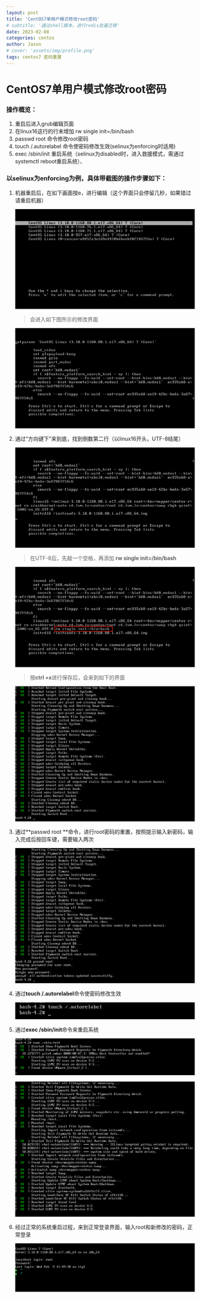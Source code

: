 ```yaml
---
layout: post
title: 'CentOS7单用户模式修改root密码'
# subtitle: '通过shell脚本，进行redis批量迁移'
date: 2023-02-08
categories: centos
author: Jason
# cover: 'assets/img/profile.png'
tags: centos7 密码重置
---
```


# CentOS7单用户模式修改root密码

### 操作概览：

1. 重启后进入grub编辑页面
2. 在linux16这行的行末增加 rw single init=/bin/bash
3. passwd root 命令修改root密码
4. touch /.autorelabel 命令使密码修改生效(selinux为enforcing时适用)
5. exec /sbin/init 重启系统（selinux为disabled时，进入救援模式，需通过systemctl reboot重启系统）、

### 以selinux为enforcing为例，具体带截图的操作步骤如下：

1. 机器重启后，在如下画面按e，进行编辑（这个界面只会停留几秒，如果错过请重启机器）

   ![image-20230208103109282](../assets/images/20230208/image-20230208103109282.png)

   > 会进入如下图所示的修改界面

   ![image-20230208103233660](../assets/images/20230208/image-20230208103233660.png)

2. 通过“方向键下”来到底，找到倒数第二行（以linux16开头，UTF-8结尾）

   ![image-20230208103443283](../assets/images/20230208/image-20230208103443283.png)

   > 在UTF-8后，先敲一个空格，再添加 **rw single  init=/bin/bash**

   ![image-20230208115630741](../assets/images/20230208/image-20230208115630741.png)

   > 按**ctrl +x**进行保存后，会来到如下的界面

   ![image-20230208103837157](../assets/images/20230208/image-20230208103837157.png)

3. 通过**passwd root **命令，进行root密码的重置，按照提示输入新密码，输入完成后按回车键，需要输入两次

   ![image-20230208104052004](../assets/images/20230208/image-20230208104052004.png)

4. 通过**touch /.autorelabel**命令使密码修改生效

   ![image-20230208112540573](../assets/images/20230208/image-20230208112540573.png)

5. 通过**exec /sbin/init**命令来重启系统

   ![image-20230208115951240](../assets/images/20230208/image-20230208115951240.png)

   ![image-20230208114751888](../assets/images/20230208/image-20230208114751888.png)

6. 经过正常的系统重启过程，来到正常登录界面，输入root和新修改的密码，正常登录

   ![image-20230208115106457](../assets/images/20230208/image-20230208115106457.png)